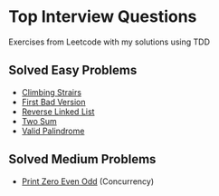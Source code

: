 # Top Interview Questions
Exercises from Leetcode with my solutions using TDD

## Solved Easy Problems
* [Climbing Strairs](https://leetcode.com/problems/climbing-stairs/)
* [First Bad Version](https://leetcode.com/problems/first-bad-version/)
* [Reverse Linked List](https://leetcode.com/problems/reverse-linked-list/)
* [Two Sum](https://leetcode.com/problems/two-sum/)
* [Valid Palindrome](https://leetcode.com/problems/valid-palindrome/)

## Solved Medium Problems
* [Print Zero Even Odd](https://leetcode.com/problems/print-zero-even-odd/) (Concurrency)
